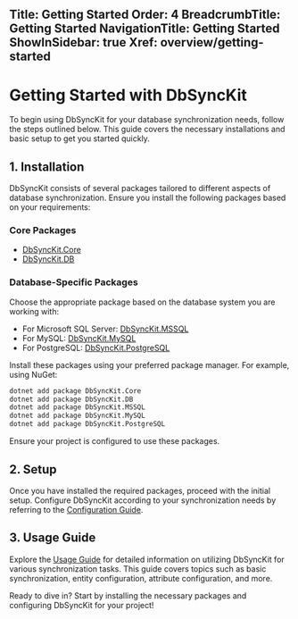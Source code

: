 ﻿﻿Title: Getting Started
Order: 4
BreadcrumbTitle: Getting Started
NavigationTitle: Getting Started
ShowInSidebar: true
Xref: overview/getting-started
---

# Getting Started with DbSyncKit

To begin using DbSyncKit for your database synchronization needs, follow the steps outlined below. This guide covers the necessary installations and basic setup to get you started quickly.

## 1. Installation

DbSyncKit consists of several packages tailored to different aspects of database synchronization. Ensure you install the following packages based on your requirements:

### Core Packages

- [DbSyncKit.Core](xref:packages/dbsynckit.core)
- [DbSyncKit.DB](xref:packages/dbsynckit.db)

### Database-Specific Packages

Choose the appropriate package based on the database system you are working with:

- For Microsoft SQL Server: [DbSyncKit.MSSQL](xref:packages/dbsynckit.mssql)
- For MySQL: [DbSyncKit.MySQL](xref:packages/dbsynckit.mysql)
- For PostgreSQL: [DbSyncKit.PostgreSQL](xref:packages/dbsynckit.postgresql)


Install these packages using your preferred package manager. For example, using NuGet:

```bash
dotnet add package DbSyncKit.Core
dotnet add package DbSyncKit.DB
dotnet add package DbSyncKit.MSSQL
dotnet add package DbSyncKit.MySQL
dotnet add package DbSyncKit.PostgreSQL
```

Ensure your project is configured to use these packages.

## 2. Setup

Once you have installed the required packages, proceed with the initial setup. Configure DbSyncKit according to your synchronization needs by referring to the [Configuration Guide](xref:configuration).

## 3. Usage Guide

Explore the [Usage Guide](xref:usage) for detailed information on utilizing DbSyncKit for various synchronization tasks. This guide covers topics such as basic synchronization, entity configuration, attribute configuration, and more.

Ready to dive in? Start by installing the necessary packages and configuring DbSyncKit for your project!

